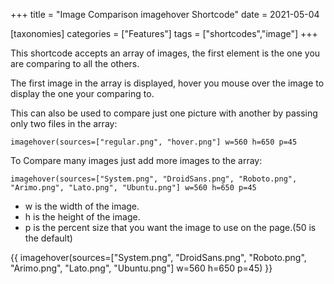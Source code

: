 +++
title = "Image Comparison imagehover Shortcode"
date = 2021-05-04

[taxonomies]
categories = ["Features"]
tags = ["shortcodes","image"]
+++

This shortcode accepts an array of images, the first element is the one you are comparing to all the others.

The first image in the array is displayed, hover you mouse over the image to display the one your comparing to.
<!-- more -->

This can also be used to compare just one picture with another by passing only two files in the array:

`imagehover(sources=["regular.png", "hover.png"] w=560 h=650 p=45`

To Compare many images just add more images to the array:

`imagehover(sources=["System.png", "DroidSans.png", "Roboto.png", "Arimo.png", "Lato.png", "Ubuntu.png"] w=560 h=650 p=45`

- w is the width of the image.
- h is the height of the image.
- p is the percent size that you want the image to use on the page.(50 is the default)

{{ imagehover(sources=["System.png", "DroidSans.png", "Roboto.png", "Arimo.png", "Lato.png", "Ubuntu.png"] w=560 h=650 p=45) }}
